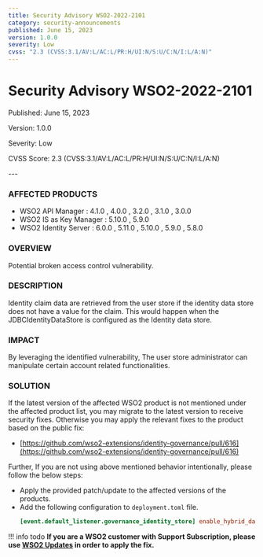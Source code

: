 ```yaml
---
title: Security Advisory WSO2-2022-2101
category: security-announcements
published: June 15, 2023
version: 1.0.0
severity: Low
cvss: "2.3 (CVSS:3.1/AV:L/AC:L/PR:H/UI:N/S:U/C:N/I:L/A:N)"
---
```


# Security Advisory WSO2-2022-2101

<p class="doc-info">Published: June 15, 2023</p>
<p class="doc-info">Version: 1.0.0</p>
<p class="doc-info">Severity: Low</p>
<p class="doc-info">CVSS Score: 2.3 (CVSS:3.1/AV:L/AC:L/PR:H/UI:N/S:U/C:N/I:L/A:N)</p>
---

### AFFECTED PRODUCTS
* WSO2 API Manager : 4.1.0 , 4.0.0 , 3.2.0 , 3.1.0 , 3.0.0
* WSO2 IS as Key Manager : 5.10.0 , 5.9.0
* WSO2 Identity Server : 6.0.0 , 5.11.0 , 5.10.0 , 5.9.0 , 5.8.0


### OVERVIEW
Potential broken access control vulnerability.


### DESCRIPTION
Identity claim data are retrieved from the user store if the identity data store does not have a value for the claim. This would happen when the JDBCIdentityDataStore is configured as the Identity data store.


### IMPACT
By leveraging the identified vulnerability, The user store administrator can manipulate certain account related functionalities.


### SOLUTION
If the latest version of the affected WSO2 product is not mentioned under the affected product list, you may migrate to the latest version to receive security fixes. Otherwise you may apply the relevant fixes to the product based on the public fix: 

* [https://github.com/wso2-extensions/identity-governance/pull/616](https://github.com/wso2-extensions/identity-governance/pull/616)

Further, If you are not using above mentioned behavior intentionally, please follow the below steps:

* Apply the provided patch/update to the affected versions of the products.
* Add the following configuration to `deployment.toml` file.
    ```toml
    [event.default_listener.governance_identity_store] enable_hybrid_data_store = false
    ```

!!! info todo
    **If you are a WSO2 customer with Support Subscription, please use [WSO2 Updates](https://wso2.com/updates/) in order to apply the fix.**


